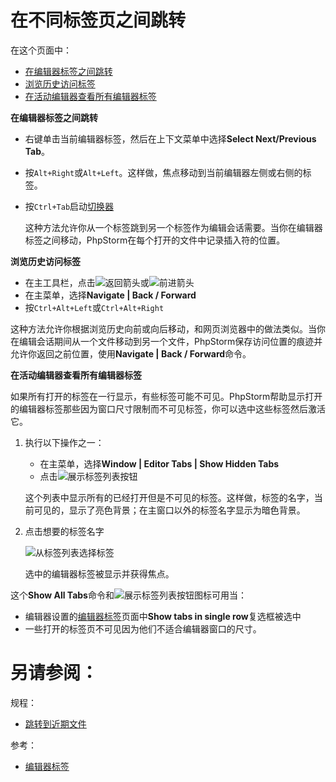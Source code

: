# 在不同标签页之间跳转

在这个页面中：

* [在编辑器标签之间跳转](#在编辑器标签之间跳转)
* [浏览历史访问标签](#浏览历史访问标签)
* [在活动编辑器查看所有编辑器标签](#在活动编辑器查看所有编辑器标签)


**<span id='在编辑器标签之间跳转'>在编辑器标签之间跳转</span>**

* 右键单击当前编辑器标签，然后在上下文菜单中选择**Select Next/Previous Tab**。
* 按`Alt+Right`或`Alt+Left`。这样做，焦点移动到当前编辑器左侧或右侧的标签。
* 按`Ctrl+Tab`启动[切换器](/如何使用/常规指南/浏览源代码/在文件和工具窗之间跳转.md)

    这种方法允许你从一个标签跳到另一个标签作为编辑会话需要。当你在编辑器标签之间移动，PhpStorm在每个打开的文件中记录插入符的位置。


**<span id='浏览历史访问标签'>浏览历史访问标签</span>**

* 在主工具栏，点击![返回箭头](http://image.jellychen.cn/uploads/2016/11/arrowBack.png)或![前进箭头](http://image.jellychen.cn/uploads/2016/11/arrowForward.png)
* 在主菜单，选择**Navigate | Back / Forward**
* 按`Ctrl+Alt+Left`或`Ctrl+Alt+Right`

这种方法允许你根据浏览历史向前或向后移动，和网页浏览器中的做法类似。当你在编辑会话期间从一个文件移动到另一个文件，PhpStorm保存访问位置的痕迹并允许你返回之前位置，使用**Navigate | Back / Forward**命令。


**<span id='在活动编辑器查看所有编辑器标签'>在活动编辑器查看所有编辑器标签</span>**

如果所有打开的标签在一行显示，有些标签可能不可见。PhpStorm帮助显示打开的编辑器标签那些因为窗口尺寸限制而不可见标签，你可以选中这些标签然后激活它。

1. 执行以下操作之一：

    * 在主菜单，选择**Window | Editor Tabs | Show Hidden Tabs**
    * 点击![展示标签列表按钮](http://image.jellychen.cn/uploads/2016/11/show_all_tabs.png)
    
    这个列表中显示所有的已经打开但是不可见的标签。这样做，标签的名字，当前可见的，显示了亮色背景；在主窗口以外的标签名字显示为暗色背景。

2. 点击想要的标签名字
    
    ![从标签列表选择标签](http://image.jellychen.cn/uploads/2016/11/view_all_tabs.png)
    
    选中的编辑器标签被显示并获得焦点。

这个**Show All Tabs**命令和![展示标签列表按钮](http://image.jellychen.cn/uploads/2016/11/show_all_tabs.png)图标可用当：

* 编辑器设置的[编辑器标签](/参考/设置参数对话框/编辑器/常规/编辑器标签.md)页面中**Show tabs in single row**复选框被选中
* 一些打开的标签页不可见因为他们不适合编辑器窗口的尺寸。




# 另请参阅：

规程：

* [跳转到近期文件](/如何使用/常规指南/浏览源代码/跳转到近期文件.md)

参考：

* [编辑器标签](/参考/设置参数对话框/编辑器/常规/编辑器标签.md)